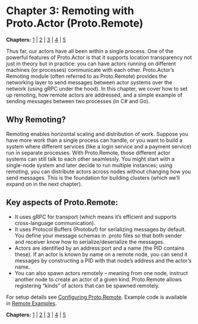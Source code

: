 # Chapter 3: Remoting with Proto.Actor (Proto.Remote)

**Chapters:** [1](../chapter-1/) | [2](../chapter-2/) | [3](../chapter-3/) | [4](../chapter-4/) | [5](../chapter-5/)

Thus far, our actors have all been within a single process. One of the powerful features of Proto.Actor is that it supports location transparency not just in theory but in practice: you can have actors running on different machines (or processes) communicate with each other. Proto.Actor’s Remoting module (often referred to as Proto.Remote) provides the networking layer to send messages between actor systems over the network (using gRPC under the hood). In this chapter, we cover how to set up remoting, how remote actors are addressed, and a simple example of sending messages between two processes (in C# and Go).

## Why Remoting?
Remoting enables horizontal scaling and distribution of work. Suppose you have more work than a single process can handle, or you want to build a system where different services (like a login service and a payment service) run in separate processes. With Proto.Remote, those different actor systems can still talk to each other seamlessly. You might start with a single-node system and later decide to run multiple instances; using remoting, you can distribute actors across nodes without changing how you send messages. This is the foundation for building clusters (which we’ll expand on in the next chapter).

## Key aspects of Proto.Remote:
- It uses gRPC for transport (which means it’s efficient and supports cross-language communication).
- It uses Protocol Buffers (Protobuf) for serializing messages by default. You define your message schemas in .proto files so that both sender and receiver know how to serialize/deserialize the messages.
- Actors are identified by an address:port and a name (the PID contains these). If an actor is known by name on a remote node, you can send it messages by constructing a PID with that node’s address and the actor’s name.
- You can also spawn actors remotely – meaning from one node, instruct another node to create an actor of a given kind. Proto.Remote allows registering “kinds” of actors that can be spawned remotely.

For setup details see [Configuring Proto.Remote](configuration/). Example code is available in [Remote Examples](examples/).

**Chapters:** [1](../chapter-1/) | [2](../chapter-2/) | [3](../chapter-3/) | [4](../chapter-4/) | [5](../chapter-5/)

